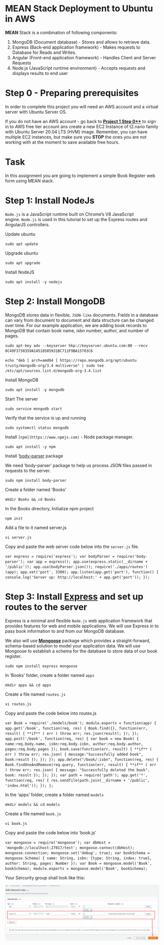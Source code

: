 # MEAN Stack Deployment to Ubuntu in AWS

**MEAN** Stack is a combination of following components:
1. MongoDB (Document database) - Stores and allows to retrieve data.
2. Express (Back-end application framework) - Makes requests to Database for Reads and Writes.
3. Angular (Front-end application framework) - Handles Client and Server Requests
4. Node.js (JavaScript runtime environment) - Accepts requests and displays results to end user

# **Step 0 - Preparing prerequisites**

In order to complete this project you will need an AWS account and a virtual server with Ubuntu Server OS.

If you do not have an AWS account - go back to **[Project 1 Step 0**](https://www.notion.so/PROJECT-1-WEB-STACK-IMPLEMENTATION-6bdce943581e4743a5f1a65b331e567f)** to sign in to AWS free tier account ans create a new EC2 Instance of t2.nano family with Ubuntu Server 20.04 LTS (HVM) image. Remember, you can have multiple EC2 instances, but make sure you **STOP** the ones you are not working with at the moment to save available free hours.

# **Task**

In this assignment you are going to implement a simple Book Register web form using MEAN stack.

# **Step 1: Install NodeJs**

`Node.js` is a JavaScript runtime built on Chrome’s V8 JavaScript engine. `Node.js` is used in this tutorial to set up the Express routes and AngularJS controllers.

Update ubuntu

`sudo apt update`

Upgrade ubuntu

`sudo apt upgrade`

Install NodeJS

`sudo apt install -y nodejs`

# **Step 2: Install MongoDB**

MongoDB stores data in flexible, `JSON-like` documents. Fields in a database can vary from document to document and data structure can be changed over time. For our example application, we are adding book records to MongoDB that contain book name, isbn number, author, and number of pages.

`sudo apt-key adv --keyserver hkp://keyserver.ubuntu.com:80 --recv 0C49F3730359A14518585931BC711F9BA15703C6`

`echo "deb [ arch=amd64 ] https://repo.mongodb.org/apt/ubuntu trusty/mongodb-org/3.4 multiverse" | sudo tee /etc/apt/sources.list.d/mongodb-org-3.4.list`

Install MongoDB

`sudo apt install -y mongodb`

Start The server

`sudo service mongodb start`

Verify that the service is up and running

`sudo systemctl status mongodb`

Install `[npm](https://www.npmjs.com)` - Node package manager.

`sudo apt install -y npm`

Install ‘[body-parser](https://www.npmjs.com/package/body-parser) package

We need ‘body-parser’ package to help us process JSON files passed in requests to the server.

`sudo npm install body-parser`

Create a folder named ‘Books’

`mkdir Books && cd Books`

In the Books directory, Initialize npm project

`npm init`

Add a file to it named server.js

`vi server.js`

Copy and paste the web server code below into the `server.js` file.

`var express = require('express');
var bodyParser = require('body-parser');
var app = express();
app.use(express.static(__dirname + '/public'));
app.use(bodyParser.json());
require('./apps/routes')(app);
app.set('port', 3300);
app.listen(app.get('port'), function() {
    console.log('Server up: http://localhost:' + app.get('port'));
});`

# **Step 3: Install [Express](https://expressjs.com/) and set up routes to the server**

Express is a minimal and flexible `Node.js` web application framework that provides features for web and mobile applications. We will use Express in to pass book information to and from our MongoDB database.

We also will use **[Mongoose](https://mongoosejs.com/)** package which provides a straight-forward, schema-based solution to model your application data. We will use Mongoose to establish a schema for the database to store data of our book register.

`sudo npm install express mongoose`

In ‘Books’ folder, create a folder named `apps`

`mkdir apps && cd apps`

Create a file named `routes.js`

`vi routes.js`

Copy and paste the code below into routes.js

`var Book = require('./models/book');
module.exports = function(app) {
  app.get('/book', function(req, res) {
    Book.find({}, function(err, result) {
      **if** ( err ) throw err;
      res.json(result);
    });
  }); 
  app.post('/book', function(req, res) {
    var book = new Book( {
      name:req.body.name,
      isbn:req.body.isbn,
      author:req.body.author,
      pages:req.body.pages
    });
    book.save(function(err, result) {
      **if** ( err ) throw err;
      res.json( {
        message:"Successfully added book",
        book:result
      });
    });
  });
  app.delete("/book/:isbn", function(req, res) {
    Book.findOneAndRemove(req.query, function(err, result) {
      **if** ( err ) throw err;
      res.json( {
        message: "Successfully deleted the book",
        book: result
      });
    });
  });
  var path = require('path');
  app.get('*', function(req, res) {
    res.sendfile(path.join(__dirname + '/public', 'index.html'));
  });
};`

In the ‘apps’ folder, create a folder named `models`

`mkdir models && cd models`

Create a file named `book.js`

`vi book.js`

Copy and paste the code below into ‘book.js’

`var mongoose = require('mongoose');
var dbHost = 'mongodb://localhost:27017/test';
mongoose.connect(dbHost);
mongoose.connection;
mongoose.set('debug', true);
var bookSchema = mongoose.Schema( {
  name: String,
  isbn: {type: String, index: true},
  author: String,
  pages: Number
});
var Book = mongoose.model('Book', bookSchema);
module.exports = mongoose.model('Book', bookSchema);`

<!-- # **Step 4 - Access the routes with [AngularJS](https://angularjs.org/)**

AngularJS provides a web framework for creating dynamic views in your web applications. In this tutorial, we use AngularJS to connect our web page with Express and perform actions on our book register.

Change the directory back to ‘Books’

`cd ../..`

Create a folder named `public`

`mkdir public && cd public`

Add a file named `script.js`

`vi script.js`

Copy and paste the Code below (controller configuration defined) into the script.js file.

`var app = angular.module('myApp', []);
app.controller('myCtrl', function($scope, $http) {
  $http( {
    method: 'GET',
    url: '/book'
  }).then(function successCallback(response) {
    $scope.books = response.data;
  }, function errorCallback(response) {
    console.log('Error: ' + response);
  });
  $scope.del_book = function(book) {
    $http( {
      method: 'DELETE',
      url: '/book/:isbn',
      params: {'isbn': book.isbn}
    }).then(function successCallback(response) {
      console.log(response);
    }, function errorCallback(response) {
      console.log('Error: ' + response);
    });
  };
  $scope.add_book = function() {
    var body = '{ "name": "' + $scope.Name + 
    '", "isbn": "' + $scope.Isbn +
    '", "author": "' + $scope.Author + 
    '", "pages": "' + $scope.Pages + '" }';
    $http({
      method: 'POST',
      url: '/book',
      data: body
    }).then(function successCallback(response) {
      console.log(response);
    }, function errorCallback(response) {
      console.log('Error: ' + response);
    });
  };
});`

In ‘public’ folder, create a file named `index.html`

`vi index.html`

Cpoy and paste the code below into index.html file.

`<!doctype html>
<html ng-app="myApp" ng-controller="myCtrl">
  <head>
    <script src="https://ajax.googleapis.com/ajax/libs/angularjs/1.6.4/angular.min.js"></script>
    <script src="script.js"></script>
  </head>
  <body>
    <div>
      <table>
        <tr>
          <td>Name:</td>
          <td><input type="text" ng-model="Name"></td>
        </tr>
        <tr>
          <td>Isbn:</td>
          <td><input type="text" ng-model="Isbn"></td>
        </tr>
        <tr>
          <td>Author:</td>
          <td><input type="text" ng-model="Author"></td>
        </tr>
        <tr>
          <td>Pages:</td>
          <td><input type="number" ng-model="Pages"></td>
        </tr>
      </table>
      <button ng-click="add_book()">Add</button>
    </div>
    <hr>
    <div>
      <table>
        <tr>
          <th>Name</th>
          <th>Isbn</th>
          <th>Author</th>
          <th>Pages</th>

        </tr>
        <tr ng-repeat="book in books">
          <td>{{book.name}}</td>
          <td>{{book.isbn}}</td>
          <td>{{book.author}}</td>
          <td>{{book.pages}}</td>

          <td><input type="button" value="Delete" data-ng-click="del_book(book)"></td>
        </tr>
      </table>
    </div>
  </body>
</html>`

Change the directory back up to ‘Books’

`cd ..`

Start the server by running this command:

`node server.js`

The server is now up and running, we can connect it via port 3300. You can launch a separate Putty or SSH console to test what `curl` command returns locally.

`curl -s http://localhost:3300`

It shall return an HTML page, it is hardly readable in the CLI, but we can also try and access it from the Internet.

For this - you need to open TCP port 3300 in your AWS Web Console for your EC2 Instance.

You are supposed to know how to do it, if you have forgotten - refer to [Project 1](https://starter-pbl.darey.io/en/latest/) (Step 1 — Installing Apache and Updating the Firewall) -->

Your Sercurity group shall look like this:

![](./images/open_port_3300.png)